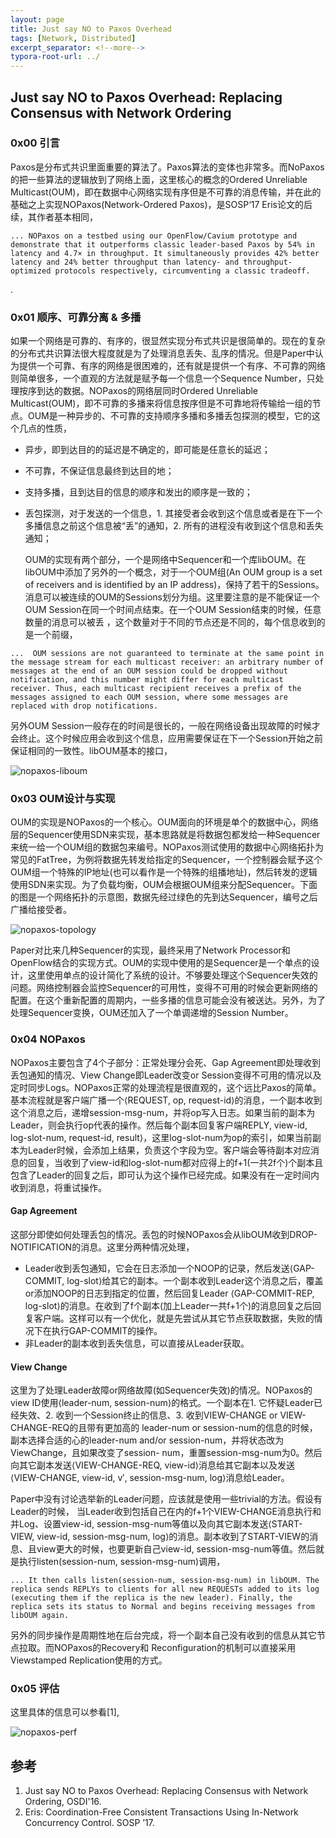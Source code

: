 ```yaml
---
layout: page
title: Just say NO to Paxos Overhead
tags: [Network, Distributed]
excerpt_separator: <!--more-->
typora-root-url: ../
---
```


## Just say NO to Paxos Overhead:  Replacing Consensus with Network Ordering

### 0x00 引言

 Paxos是分布式共识里面重要的算法了。Paxos算法的变体也非常多。而NoPaxos的把一些算法的逻辑放到了网络上面，这里核心的概念的Ordered Unreliable Multicast(OUM)，即在数据中心网络实现有序但是不可靠的消息传输，并在此的基础之上实现NOPaxos(Network-Ordered Paxos)，是SOSP‘17 Eris论文的后续，其作者基本相同，

```
... NOPaxos on a testbed using our OpenFlow/Cavium prototype and demonstrate that it outperforms classic leader-based Paxos by 54% in latency and 4.7× in throughput. It simultaneously provides 42% better latency and 24% better throughput than latency- and throughput-optimized protocols respectively, circumventing a classic tradeoff.
```

.

### 0x01 顺序、可靠分离 & 多播

  如果一个网络是可靠的、有序的，很显然实现分布式共识是很简单的。现在的复杂的分布式共识算法很大程度就是为了处理消息丢失、乱序的情况。但是Paper中认为提供一个可靠、有序的网络是很困难的，还有就是提供一个有序、不可靠的网络则简单很多，一个直观的方法就是赋予每一个信息一个Sequence Number，只处理按序到达的数据。NOPaxos的网络层同时Ordered Unreliable Multicast(OUM)，即不可靠的多播来将信息按序但是不可靠地将传输给一组的节点。OUM是一种异步的、不可靠的支持顺序多播和多播丢包探测的模型，它的这个几点的性质，

* 异步，即到达目的的延迟是不确定的，即可能是任意长的延迟；
* 不可靠，不保证信息最终到达目的地；
* 支持多播，且到达目的信息的顺序和发出的顺序是一致的；
* 丢包探测，对于发送的一个信息，1. 其接受者会收到这个信息或者是在下一个多播信息之前这个信息被“丢”的通知，2.  所有的进程没有收到这个信息和丢失通知；

  OUM的实现有两个部分，一个是网络中Sequencer和一个库libOUM。在libOUM中添加了另外的一个概念，对于一个OUM组(An OUM group is a set of receivers and is identified by an IP address)，保持了若干的Sessions。消息可以被连续的OUM的Sessions划分为组。这里要注意的是不能保证一个OUM Session在同一个时间点结束。在一个OUM Session结束的时候，任意数量的消息可以被丢 ，这个数量对于不同的节点还是不同的，每个信息收到的是一个前缀，

```
...  OUM sessions are not guaranteed to terminate at the same point in the message stream for each multicast receiver: an arbitrary number of messages at the end of an OUM session could be dropped without notification, and this number might differ for each multicast receiver. Thus, each multicast recipient receives a prefix of the messages assigned to each OUM session, where some messages are replaced with drop notifications.
```

另外OUM Session一般存在的时间是很长的，一般在网络设备出现故障的时候才会终止。这个时候应用会收到这个信息，应用需要保证在下一个Session开始之前保证相同的一致性。libOUM基本的接口，

![nopaxos-liboum](/assets/img/nopaxos-liboum.png)

### 0x03 OUM设计与实现

  OUM的实现是NOPaxos的一个核心。OUM面向的环境是单个的数据中心，网络层的Sequencer使用SDN来实现，基本思路就是将数据包都发给一种Sequencer来统一给一个OUM组的数据包来编号。NOPaxos测试使用的数据中心网络拓扑为常见的FatTree，为例将数据先转发给指定的Sequencer，一个控制器会赋予这个OUM组一个特殊的IP地址(也可以看作是一个特殊的组播地址)，然后转发的逻辑使用SDN来实现。为了负载均衡，OUM会根据OUM组来分配Sequencer。下面的图是一个网络拓扑的示意图，数据先经过绿色的先到达Sequencer，编号之后广播给接受者。

![nopaxos-topology](/assets/img/nopaxos-topology.png)

  Paper对比来几种Sequencer的实现，最终采用了Network Processor和OpenFlow结合的实现方式。OUM的实现中使用的是Sequencer是一个单点的设计，这里使用单点的设计简化了系统的设计。不够要处理这个Sequencer失效的问题。网络控制器会监控Sequencer的可用性，变得不可用的时候会更新网络的配置。在这个重新配置的周期内，一些多播的信息可能会没有被送达。另外，为了处理Sequencer变换，OUM还加入了一个单调递增的Session Number。

### 0x04 NOPaxos

  NOPaxos主要包含了4个子部分：正常处理分会死、Gap Agreement即处理收到丢包通知的情况、View Change即Leader改变or Session变得不可用的情况以及定时同步Logs。NOPaxos正常的处理流程是很直观的，这个远比Paxos的简单。基本流程就是客户端广播一个⟨REQUEST, op, request-id⟩的消息，一个副本收到这个消息之后，递增session-msg-num，并将op写入日志。如果当前的副本为Leader，则会执行op代表的操作。然后每个副本回复客户端REPLY, view-id, log-slot-num, request-id, result⟩，这里log-slot-num为op的索引，如果当前副本为Leader时候，会添加上结果，负责这个字段为空。客户端会等待副本对应消息的回复，当收到了view-id和log-slot-num都对应得上的f+1(一共2f个)个副本且包含了Leader的回复之后，即可认为这个操作已经完成。如果没有在一定时间内收到消息，将重试操作。

#### Gap Agreement

  这部分即使如何处理丢包的情况。丢包的时候NOPaxos会从libOUM收到DROP-NOTIFICATION的消息。这里分两种情况处理，

* Leader收到丢包通知，它会在日志添加一个NOOP的记录，然后发送⟨GAP-COMMIT, log-slot⟩给其它的副本。一个副本收到Leader这个消息之后，覆盖or添加NOOP的日志到指定的位置，然后回复Leader ⟨GAP-COMMIT-REP, log-slot⟩的消息。在收到了f个副本(加上Leader一共f+1个)的消息回复之后回复客户端。这样可以有一个优化，就是先尝试从其它节点获取数据，失败的情况下在执行GAP-COMMIT的操作。
* 非Leader的副本收到丢失信息，可以直接从Leader获取。

#### View Change

  这里为了处理Leader故障or网络故障(如Sequencer失效)的情况。NOPaxos的view ID使用⟨leader-num, session-num⟩的格式。一个副本在1. 它怀疑Leader已经失效、2. 收到一个Session终止的信息、3. 收到VIEW-CHANGE or VIEW-CHANGE-REQ的且带有更加高的 leader-num or session-num的信息的时候，副本选择合适的心的leader-num and/or session-num，并将状态改为ViewChange，且如果改变了session- num，重置session-msg-num为0。然后向其它副本发送⟨VIEW-CHANGE-REQ, view-id⟩消息给其它副本以及发送 ⟨VIEW-CHANGE, view-id, v′, session-msg-num, log⟩消息给Leader。

 Paper中没有讨论选举新的Leader问题，应该就是使用一些trivial的方法。假设有Leader的时候， 当Leader收到包括自己在内的f+1个VIEW-CHANGE消息执行和并Log、设置view-id, session-msg-num等值以及向其它副本发送⟨START-VIEW, view-id, session-msg-num, log⟩的消息。副本收到了START-VIEW的消息、且view更大的时候，也要更新自己view-id, session-msg-num等值。然后就是执行listen(session-num, session-msg-num)调用，

```
... It then calls listen(session-num, session-msg-num) in libOUM. The replica sends REPLYs to clients for all new REQUESTs added to its log (executing them if the replica is the new leader). Finally, the replica sets its status to Normal and begins receiving messages from libOUM again.
```

  另外的同步操作是周期性地在后台完成，将一个副本自己没有收到的信息从其它节点拉取。而NOPaxos的Recovery和 Reconfiguration的机制可以直接采用Viewstamped Replication使用的方式。

### 0x05 评估

  这里具体的信息可以参看[1],

![nopaxos-perf](/assets/img/nopaxos-perf.png)

## 参考

1. Just say NO to Paxos Overhead: Replacing Consensus with Network Ordering, OSDI'16.
2. Eris: Coordination-Free Consistent Transactions Using In-Network Concurrency Control. SOSP ’17.
